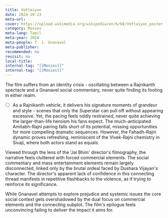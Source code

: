 ```yaml
---
title: Vettaiyan
date: 2024-10-23
meta-url: 
cover: https://upload.wikimedia.org/wikipedia/en/6/68/Vettaiyan_poster.jpg
category: Movies
meta-lang: Tamil
meta-year: 2024
meta-people: T. J. Gnanavel
meta-publisher: 
recommended: no
revisit: no
local-title:
internal-tag: "[[Movies]]"
internal-tag: "[[Movies]]"
---
```

The film suffers from an identity crisis - oscillating between a Rajnikanth spectacle and a Gnanavel social commentary, never quite finding its footing in either realm.

- [ ] As a Rajnikanth vehicle, it delivers his signature moments of grandeur and style - scenes that only the Superstar can pull off without appearing excessive. Yet, the pacing feels oddly restrained, never quite achieving the larger-than-life heroism his fans expect. The much-anticipated Amitabh-Rajni pairing falls short of its potential, missing opportunities for more compelling dramatic sequences. However, the Fahadh-Rajni dynamic proves refreshing, reminiscent of the Vivek-Rajni chemistry in Sivaji, where both actors stand as equals.

Viewed through the lens of the 'Jai Bhim' director's filmography, the narrative feels cluttered with forced commercial elements. The social commentary and mass entertainment elements remain largely disconnected, linked only by the brutal ordeal faced by Dushara Vijayan's character. The director's apparent lack of confidence in this connecting thread manifests in repetitive flashbacks to the violence, as if trying to reinforce its significance.

While Gnanavel attempts to explore prejudice and systemic issues the core social context gets overshadowed by the dual focus on commercial elements and the connecting subplot. The film's epilogue feels unconvincing failing to deliver the impact it aims for.